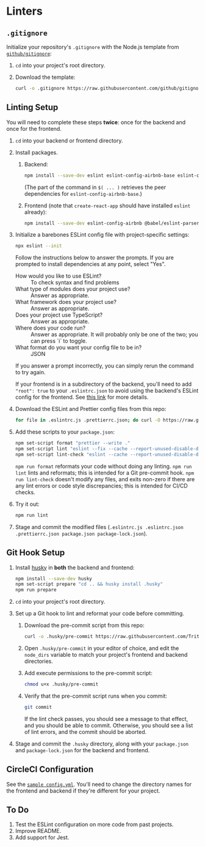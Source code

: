 # Linters

## `.gitignore`

Initialize your repository's `.gitignore` with the Node.js template from [`github/gitignore`](https://github.com/github/gitignore):

1. `cd` into your project's root directory.

1. Download the template:

   ```sh
   curl -o .gitignore https://raw.githubusercontent.com/github/gitignore/master/Node.gitignore
   ```

## Linting Setup

You will need to complete these steps **twice**: once for the backend and once for the frontend.

1. `cd` into your backend or frontend directory.

1. Install packages.

   1. Backend:

      ```sh
      npm install --save-dev eslint eslint-config-airbnb-base eslint-config-prettier prettier $(npm info "eslint-config-airbnb-base@latest" peerDependencies | grep -Eo "'?[^':]+'?:" | tr -d " :'")
      ```

      (The part of the command in `$( ... )` retrieves the peer dependencies for `eslint-config-airbnb-base`.)

   1. Frontend (note that `create-react-app` should have installed `eslint` already):

      ```sh
      npm install --save-dev eslint-config-airbnb @babel/eslint-parser eslint-config-prettier prettier $(npm info "eslint-config-airbnb@latest" peerDependencies | grep -Eo "'?[^':]+'?:" | tr -d " :'")
      ```

1. Initialize a barebones ESLint config file with project-specific settings:

   ```sh
   npx eslint --init
   ```

   Follow the instructions below to answer the prompts. If you are prompted to install dependencies at any point, select "Yes".

   <dl>
     <dt>How would you like to use ESLint?</dt>
     <dd>To check syntax and find problems</dd>
     <dt>What type of modules does your project use?</dt>
     <dd>Answer as appropriate.</dd>
     <dt>What framework does your project use?</dt>
     <dd>Answer as appropriate.</dd>
     <dt>Does your project use TypeScript?</dt>
     <dd>Answer as appropriate.</dd>
     <dt>Where does your code run?</dt>
     <dd>Answer as appropriate. It will probably only be one of the two; you can press `i` to toggle.</dd>
     <dt>What format do you want your config file to be in?</dt>
     <dd>JSON</dd>
   </dl>

   If you answer a prompt incorrectly, you can simply rerun the command to try again.

   If your frontend is in a subdirectory of the backend, you'll need to add `"root": true` to your `.eslintrc.json` to avoid using the backend's ESLint config for the frontend. See [this link](https://eslint.org/docs/user-guide/configuring/configuration-files#cascading-and-hierarchy) for more details.

1. Download the ESLint and Prettier config files from this repo:

   ```sh
   for file in .eslintrc.js .prettierrc.json; do curl -O https://raw.githubusercontent.com/TritonSE/linters/main/$file; done
   ```

1. Add these scripts to your `package.json`:

   ```sh
   npm set-script format "prettier --write ."
   npm set-script lint "eslint --fix --cache --report-unused-disable-directives . && prettier --write ."
   npm set-script lint-check "eslint --cache --report-unused-disable-directives . && prettier --check ."
   ```

   `npm run format` reformats your code without doing any linting. `npm run lint` lints and reformats; this is intended for a Git pre-commit hook. `npm run lint-check` doesn't modify any files, and exits non-zero if there are any lint errors or code style discrepancies; this is intended for CI/CD checks.

1. Try it out:

   ```sh
   npm run lint
   ```

1. Stage and commit the modified files (`.eslintrc.js .eslintrc.json .prettierrc.json package.json package-lock.json`).

## Git Hook Setup

1. Install [husky](https://typicode.github.io/husky) in **both** the backend and frontend:

   ```sh
   npm install --save-dev husky
   npm set-script prepare "cd .. && husky install .husky"
   npm run prepare
   ```

1. `cd` into your project's root directory.

1. Set up a Git hook to lint and reformat your code before committing.

   1. Download the pre-commit script from this repo:

      ```sh
      curl -o .husky/pre-commit https://raw.githubusercontent.com/TritonSE/linters/main/.husky/pre-commit
      ```

   1. Open `.husky/pre-commit` in your editor of choice, and edit the `node_dirs` variable to match your project's frontend and backend directories.

   1. Add execute permissions to the pre-commit script:

      ```sh
      chmod u+x .husky/pre-commit
      ```

   1. Verify that the pre-commit script runs when you commit:

      ```sh
      git commit
      ```

      If the lint check passes, you should see a message to that effect, and you should be able to commit. Otherwise, you should see a list of lint errors, and the commit should be aborted.

1. Stage and commit the `.husky` directory, along with your `package.json` and `package-lock.json` for the backend and frontend.

## CircleCI Configuration

See the [`sample config.yml`](.circleci/config.yml). You'll need to change the directory names for the frontend and backend if they're different for your project.

## To Do

1. Test the ESLint configuration on more code from past projects.
1. Improve README.
1. Add support for Jest.
